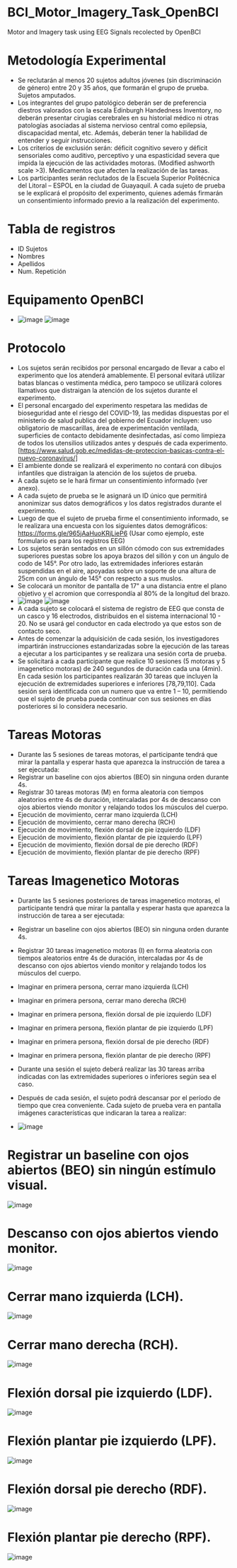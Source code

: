 # BCI_Motor_Imagery_Task_OpenBCI
Motor and Imagery task using EEG Signals recolected by OpenBCI
# Metodología Experimental
- Se reclutarán al menos 20 sujetos adultos jóvenes (sin discriminación de género) entre 20 y 35 años, que formarán el grupo de prueba. Sujetos amputados.
- Los integrantes del grupo patológico deberán ser de preferencia diestros valorados con la escala Edinburgh Handedness Inventory, no deberán presentar cirugías cerebrales en su historial médico ni otras patologías asociadas al sistema nervioso central como epilepsia, discapacidad mental, etc. Además, deberán tener la habilidad de entender y seguir instrucciones.
- Los criterios de exclusión serán: déficit cognitivo severo y déficit sensoriales como auditivo, perceptivo y una espasticidad severa que impida la ejecución de las actividades motoras. (Modified ashworth scale >3). Medicamentos que afecten la realización de las tareas.
- Los participantes serán reclutados de la Escuela Superior Politécnica del Litoral – ESPOL en la ciudad de Guayaquil. 
A cada sujeto de prueba se le explicará el propósito del experimento, quienes además firmarán un consentimiento informado previo a la realización del experimento.
# Tabla de registros
- ID Sujetos
- Nombres
- Apellidos
- Num. Repetición
# Equipamento OpenBCI
- ![image](https://user-images.githubusercontent.com/12642226/130701876-ac549432-40f8-4e03-908e-1b4803644065.png) ![image](https://user-images.githubusercontent.com/12642226/130701884-66926cd7-3a55-409b-bf16-33ab2e8d3845.png)

# Protocolo
- Los sujetos serán recibidos por personal encargado de llevar a cabo el experimento que los atenderá amablemente. El personal evitará utilizar batas blancas o vestimenta médica, pero tampoco se utilizará colores llamativos que distraigan la atención de los sujetos durante el experimento.
- El personal encargado del experimento respetara las medidas de bioseguridad ante el riesgo del COVID-19, las medidas dispuestas por el ministerio de salud publica del gobierno del Ecuador incluyen: uso obligatorio de mascarillas, área de experimentación ventilada, superficies de contacto debidamente desinfectadas, así como limpieza de todos los utensilios utilizados antes y después de cada experimento. [https://www.salud.gob.ec/medidas-de-proteccion-basicas-contra-el-nuevo-coronavirus/]
- El ambiente donde se realizará el experimento no contará con dibujos infantiles que distraigan la atención de los sujetos de prueba.
- A cada sujeto se le hará firmar un consentimiento informado (ver anexo).
- A cada sujeto de prueba se le asignará un ID único que permitirá anonimizar sus datos demográficos y los datos registrados durante el experimento.
- Luego de que el sujeto de prueba firme el consentimiento informado, se le realizara una encuesta con los siguientes datos demográficos: https://forms.gle/965jAaHuoKRjLieP6
(Usar como ejemplo, este formulario es para los registros EEG)
- Los sujetos serán sentados en un sillón cómodo con sus extremidades superiores puestas sobre los apoya brazos del sillón y con un ángulo de codo de 145°. Por otro lado, las extremidades inferiores estarán suspendidas en el aire, apoyadas sobre un soporte de una altura de 25cm con un ángulo de 145° con respecto a sus muslos.
- Se colocará un monitor de pantalla de 17" a una distancia entre el plano objetivo y el acromion que correspondía al 80% de la longitud del brazo.
- ![image](https://user-images.githubusercontent.com/12642226/130649818-06206a15-ce56-4f0b-832f-40fbbf76a233.png) ![image](https://user-images.githubusercontent.com/12642226/130649824-c6c8ef17-119f-4d0e-aaf0-5eb415fac74a.png)
- A cada sujeto se colocará el sistema de registro de EEG que consta de un casco y 16 electrodos, distribuidos en el sistema internacional 10 - 20. No se usará gel conductor en cada electrodo ya que estos son de contacto seco.
- Antes de comenzar la adquisición de cada sesión, los investigadores impartirán instrucciones estandarizadas sobre la ejecución de las tareas a ejecutar a los participantes y se realizara una sesión corta de prueba.
- Se solicitará a cada participante que realice 10 sesiones (5 motoras y 5 imagenetico motoras) de 240 segundos de duración cada una (4min). En cada sesión los participantes realizarán 30 tareas que incluyen la ejecución de extremidades superiores e inferiores [78,79,110]. Cada sesión será identificada con un numero que va entre 1 – 10, permitiendo que el sujeto de prueba pueda continuar con sus sesiones en días posteriores si lo considera necesario.

# Tareas Motoras
- Durante las 5 sesiones de tareas motoras, el participante tendrá que mirar la pantalla y esperar hasta que aparezca la instrucción de tarea a ser ejecutada:
- Registrar un baseline con ojos abiertos (BEO) sin ninguna orden durante 4s.
- Registrar 30 tareas motoras (M) en forma aleatoria con tiempos aleatorios entre 4s de duración, intercaladas por 4s de descanso con ojos abiertos viendo monitor y relajando todos los músculos del cuerpo.
- Ejecución de movimiento, cerrar mano izquierda (LCH)
- Ejecución de movimiento, cerrar mano derecha (RCH)
- Ejecución de movimiento, flexión dorsal de pie izquierdo (LDF)
- Ejecución de movimiento, flexión plantar de pie izquierdo (LPF)
- Ejecución de movimiento, flexión dorsal de pie derecho (RDF)
- Ejecución de movimiento, flexión plantar de pie derecho (RPF)

# Tareas Imagenetico Motoras
- Durante las 5 sesiones posteriores de tareas imagenetico motoras, el participante tendrá que mirar la pantalla y esperar hasta que aparezca la instrucción de tarea a ser ejecutada:
- Registrar un baseline con ojos abiertos (BEO) sin ninguna orden durante 4s.
- Registrar 30 tareas imagenetico motoras (I) en forma aleatoria con tiempos aleatorios entre 4s de duración, intercaladas por 4s de descanso con ojos abiertos viendo monitor y relajando todos los músculos del cuerpo.
- Imaginar en primera persona, cerrar mano izquierda (LCH)
- Imaginar en primera persona, cerrar mano derecha (RCH)
- Imaginar en primera persona, flexión dorsal de pie izquierdo (LDF)
- Imaginar en primera persona, flexión plantar de pie izquierdo (LPF)
- Imaginar en primera persona, flexión dorsal de pie derecho (RDF)
- Imaginar en primera persona, flexión plantar de pie derecho (RPF)

- Durante una sesión el sujeto deberá realizar las 30 tareas arriba indicadas con las extremidades superiores o inferiores según sea el caso.
- Después de cada sesión, el sujeto podrá descansar por el período de tiempo que crea conveniente.
Cada sujeto de prueba vera en pantalla imágenes características que indicaran la tarea a realizar:
- ![image](https://user-images.githubusercontent.com/12642226/130650042-4e310018-5247-482b-a3c0-2120ced9f03c.png)

# Registrar un baseline con ojos abiertos (BEO) sin ningún estímulo visual.
![image](https://user-images.githubusercontent.com/12642226/130702170-755b4cc1-437c-4dff-9390-a5ab75a3b103.png)

# Descanso con ojos abiertos viendo monitor.
![image](https://user-images.githubusercontent.com/12642226/130702196-e6ce844b-d12b-4813-a5d7-19288e723d95.png)

# Cerrar mano izquierda (LCH).
![image](https://user-images.githubusercontent.com/12642226/130702223-174f5d2e-4a36-4c90-b830-c4c9b4e27243.png)

# Cerrar mano derecha (RCH).
![image](https://user-images.githubusercontent.com/12642226/130702235-f0c7031f-b339-48eb-b33b-32cef575e9f6.png)

# Flexión dorsal pie izquierdo (LDF).
![image](https://user-images.githubusercontent.com/12642226/130702250-d1bbdfd5-82a4-4bba-a366-fdcd6c226b26.png)

# Flexión plantar pie izquierdo (LPF).
![image](https://user-images.githubusercontent.com/12642226/130702268-8d3ba01b-c43d-4123-9490-fe3616c3ed13.png)

# Flexión dorsal pie derecho (RDF).
![image](https://user-images.githubusercontent.com/12642226/130702286-f2c5242a-3505-4e0a-b4ca-5cd8ea5d31dc.png)

# Flexión plantar pie derecho (RPF).
![image](https://user-images.githubusercontent.com/12642226/130702296-11429b29-fdb8-4877-9104-04d8b4bb7661.png)

